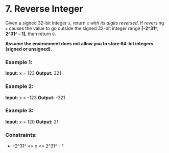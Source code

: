 # 7. Reverse Integer

Given a signed 32-bit integer `x`, return `x` *with its digits reversed*. If reversing `x` causes the value to go outside the signed 32-bit integer range **[-2^31^, 2^31^ - 1]**, then return `0`.

**Assume the environment does not allow you to store 64-bit integers (signed or unsigned).**

### Example 1:
**Input:** x = 123
**Output:** 321

### Example 2:
**Input:** x = -123
**Output:** -321

### Example 3:
**Input:** x = 120
**Output:** 21
 
### Constraints:

- -2^31^ <= x <= 2^31^ - 1
